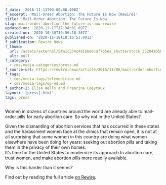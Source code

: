 ```yaml
---
f_date: '2016-11-13T00:00:00.000Z'
f_excerpt: 'Mail-Order Abortion: The Future Is Now [Rewire]'
title: 'Mail-Order Abortion: The Future Is Now'
slug: mail-order-abortion-the-future-is-now-rewire
updated-on: '2020-11-17T17:34:01.097Z'
created-on: '2020-10-30T19:56:10.167Z'
published-on: '2020-11-18T18:16:53.001Z'
f_publication: Rewire News
f_thumb:
  url: /assets/external/5fa1c534c491bbe6caf7b5ea_shutterstock_352041650-740x525.jpg
  alt: null
f_category:
  - cms/media-categories/press.md
f_source-url: https://rewire.news/article/2016/11/08/mail-order-abortion-future-now/
f_tags:
  - cms/media-tags/telemedicine.md
  - cms/media-tags/op-ed.md
f_author-2: Elisa Wells and Francine Coeytaux
layout: '[press].html'
tags: press
---
```


Women in dozens of countries around the world are already able to mail-order pills for early abortion care. So why not in the United States?

Given the dismantling of abortion services that has occurred in these states and the harassment women face at the clinics that remain open, it is not at all surprising that some women in this country are doing what women elsewhere have been doing for years: seeking out abortion pills and taking them in the privacy of their own homes.  
It’s time for the United States to modernize its approach to abortion care, trust women, and make abortion pills more readily available. 

Why is this harder than it seems? 

Find out by reading the full article [on Rewire](https://rewire.news/article/2016/11/08/mail-order-abortion-future-now/).
